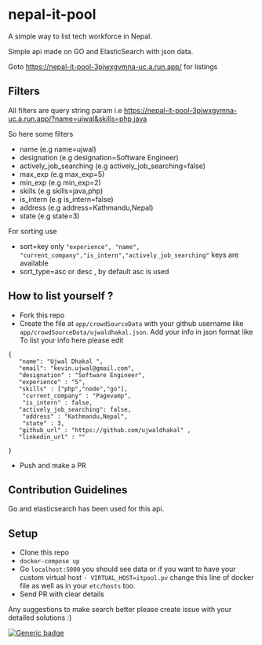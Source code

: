 # nepal-it-pool
A simple way to list tech workforce in Nepal.

Simple api made on GO and ElasticSearch with json data.

Goto https://nepal-it-pool-3pjwxgvmna-uc.a.run.app/ for listings     

## Filters

All filters are query string param i.e https://nepal-it-pool-3pjwxgvmna-uc.a.run.app/?name=ujwal&skills=php,java

So here some filters 

* name (e.g name=ujwal)
* designation (e.g designation=Software Engineer) 
* actively_job_searching (e.g actively_job_searching=false)
* max_exp (e.g max_exp=5)
* min_exp (e.g min_exp=2)
* skills (e.g skills=java,php)
* is_intern (e.g is_intern=false)
* address (e.g address=Kathmandu,Nepal)
* state (e.g state=3)

For sorting use
* sort=key only `"experience", "name", "current_company","is_intern","actively_job_searching"` keys are available
* sort_type=asc or desc , by default asc is used

 
 
 ## How to list yourself ?
 * Fork this repo
 * Create the file at `app/crowdSourceData` with your github username like `app/crowdSourceData/ujwaldhakal.json`. Add your info in json format like
 To list your info here please edit 
 
 ```
 {
    "name": "Ujwal Dhakal ",
    "email": "kevin.ujwal@gmail.com",
    "designation" : "Software Engineer",
    "experience" : "5",
    "skills" : ["php","node","go"],
     "current_company" : "Pagevamp",
     "is_intern" : false,
    "actively_job_searching": false,
     "address" : "Kathmandu,Nepal",
     "state" : 3,
    "github_url" : "https://github.com/ujwaldhakal" ,
    "linkedin_url" : ""
     
 }
```
* Push and make a PR
    
  
## Contribution Guidelines
Go and elasticsearch has been used for this api.

## Setup
* Clone this repo
* `docker-compose up`
* Go `localhost:5000` you should see data or if you want to have your custom virtual host `- VIRTUAL_HOST=itpool.pv` change this line of docker file as well as in your `etc/hosts` too.
* Send PR with clear details 


Any suggestions to make search better please create issue with your detailed solutions :) 

[![Generic badge](https://github.com/ujwaldhakal/nepal-it-pool/workflows/Build%20and%20Push/badge.svg)](https://github.com/ujwaldhakal/nepal-it-pool/actions)
